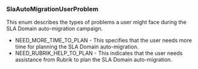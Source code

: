 ### SlaAutoMigrationUserProblem
This enum describes the types of problems a user might face during the SLA Domain auto-migration campaign.

- NEED_MORE_TIME_TO_PLAN - This specifies that the user needs more time for planning the SLA Domain auto-migration.
- NEED_RUBRIK_HELP_TO_PLAN - This indicates that the user needs assistance from Rubrik to plan the SLA Domain auto-migration.
